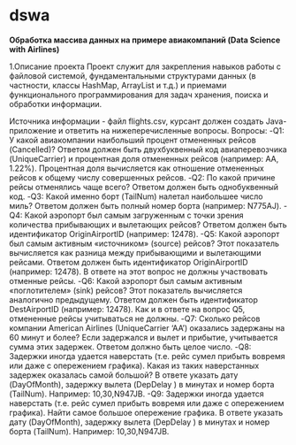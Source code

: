 # dswa
**Обработка массива данных на примере авиакомпаний (Data Science with Airlines)**

1.Описание проекта
Проект служит для закрепления навыков работы с файловой системой, фундаментальными структурами
данных (в частности, классы HashMap, ArrayList и т.д.) и приемами функционального программирования для
задач хранения, поиска и обработки информации.

Источника информации - файл flights.csv, курсант должен создать Java-приложение и
ответить на нижеперечисленные вопросы.
Вопросы:
-Q1: У какой авиакомпании наибольший процент отмененных рейсов (Cancelled)? Ответом должен
быть двухбуквенный код авиаперевозчика (UniqueCarrier) и процентная доля отмененных
рейсов (например: AA, 1.22%). Процентная доля вычисляется как отношение отмененных рейсов
к общему числу совершенных рейсов.
-Q2: По какой причине рейсы отменялись чаще всего? Ответом должен быть однобуквенный код.
-Q3: Какой именно борт (TailNum) налетал наибольшее число миль? Ответом должен быть полный
номер борта (например: N775AJ).
-Q4: Какой аэропорт был самым загруженным с точки зрения количества прибывающих и
вылетающих рейсов? Ответом должен быть идентификатор OriginAirportID (например:
12478).
-Q5: Какой аэропорт был самым активным «источником» (source) рейсов? Этот показатель
вычисляется как разница между прибывающими и вылетающими рейсами. Ответом должен
быть идентификатор OriginAirportID (например: 12478). В ответе на этот вопрос не должны
участвовать отменные рейсы.
-Q6: Какой аэропорт был самым активным «поглотителем» (sink) рейсов? Этот показатель
вычисляется аналогично предыдущему. Ответом должен быть идентификатор DestAirportID
(например: 12478). Как и в ответе на вопрос Q5, отмененные рейсы учитываться не должны.
-Q7: Сколько рейсов компании American Airlines (UniqueCarrier ‘AA’) оказались задержаны на 60
минут и более? Если задержался и вылет и прибытие, учитывается сумма этих задержек. Ответом
должно быть целое число.
-Q8: Задержки иногда удается наверстать (т.е. рейс сумел прибыть вовремя или даже с опережением
графика). Какая из таких наверстанных задержек оказалась самой большой? В ответе указать
дату (DayOfMonth), задержку вылета (DepDelay ) в минутах и номер борта (TailNum). Например:
10,30,N947JB.
-Q9: Задержки иногда удается наверстать (т.е. рейс сумел прибыть вовремя или даже с опережением графика). Найти самое большое опережение графика. В ответе указать дату (DayOfMonth), задержку вылета (DepDelay ) в минутах и номер борта (TailNum). Например: 10,30,N947JB.
